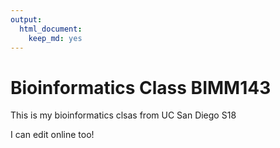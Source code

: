```yaml
---
output: 
  html_document: 
    keep_md: yes
---
```

# Bioinformatics Class BIMM143

This is my bioinformatics clsas from UC San Diego S18

I can edit online too!
